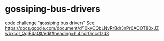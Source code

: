 # gossiping-bus-drivers
code challenge "gossiping bus drivers" See: https://docs.google.com/document/d/10kyCQbLNvRrBdr3nPr0AOQT80xJZwbxcoI_QgIE4aQ8/edit#heading=h.4mcr0mcs1zd3
